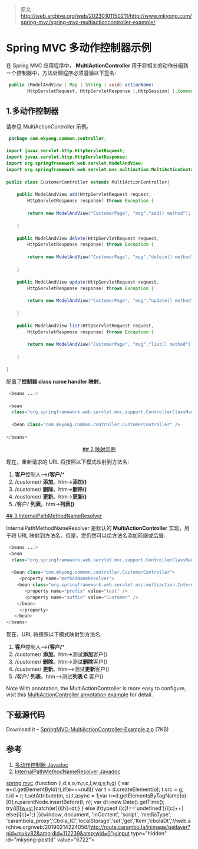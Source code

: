 > 原文：<http://web.archive.org/web/20230101150211/http://www.mkyong.com/spring-mvc/spring-mvc-multiactioncontroller-example/>

# Spring MVC 多动作控制器示例

在 Spring MVC 应用程序中， **MultiActionController** 用于将相关的动作分组到一个控制器中，方法处理程序必须遵循以下签名:

```java
 public (ModelAndView | Map | String | void) actionName(
		HttpServletRequest, HttpServletResponse [,HttpSession] [,CommandObject]); 
```

## 1.多动作控制器

请参见 MultiActionController 示例。

```java
 package com.mkyong.common.controller;

import javax.servlet.http.HttpServletRequest;
import javax.servlet.http.HttpServletResponse;
import org.springframework.web.servlet.ModelAndView;
import org.springframework.web.servlet.mvc.multiaction.MultiActionController;

public class CustomerController extends MultiActionController{

	public ModelAndView add(HttpServletRequest request,
		HttpServletResponse response) throws Exception {

		return new ModelAndView("CustomerPage", "msg","add() method");

	}

	public ModelAndView delete(HttpServletRequest request,
		HttpServletResponse response) throws Exception {

		return new ModelAndView("CustomerPage", "msg","delete() method");

	}

	public ModelAndView update(HttpServletRequest request,
		HttpServletResponse response) throws Exception {

		return new ModelAndView("CustomerPage", "msg","update() method");

	}

	public ModelAndView list(HttpServletRequest request,
		HttpServletResponse response) throws Exception {

		return new ModelAndView("CustomerPage", "msg","list() method");

	}

} 
```

配置了**控制器 class name handler 映射**。

```java
 <beans ...>

 <bean 
  class="org.springframework.web.servlet.mvc.support.ControllerClassNameHandlerMapping" />

  <bean class="com.mkyong.common.controller.CustomerController" />

</beans> 
```

 <ins class="adsbygoogle" style="display:block; text-align:center;" data-ad-format="fluid" data-ad-layout="in-article" data-ad-client="ca-pub-2836379775501347" data-ad-slot="6894224149">## 2.映射示例

现在，重新请求的 URL 将按照以下模式映射到方法名:

1.  **客户**控制人—>**/客户/***
2.  /customer/ **添加**。htm->**添加()**
3.  /customer/ **删除**。htm->**删除()**
4.  /customer/ **更新**。htm->**更新()**
5.  /客户/ **列表**。htm->**列表()**

 <ins class="adsbygoogle" style="display:block" data-ad-client="ca-pub-2836379775501347" data-ad-slot="8821506761" data-ad-format="auto" data-ad-region="mkyongregion">## 3.InternalPathMethodNameResolver

InternalPathMethodNameResolver 是默认的 **MultiActionController** 实现，用于将 URL 映射到方法名。但是，您仍然可以给方法名添加前缀或后缀:

```java
 <beans ...>
 <bean 
  class="org.springframework.web.servlet.mvc.support.ControllerClassNameHandlerMapping" />

  <bean class="com.mkyong.common.controller.CustomerController">
     <property name="methodNameResolver">
	<bean class="org.springframework.web.servlet.mvc.multiaction.InternalPathMethodNameResolver">
	   <property name="prefix" value="test" />
	   <property name="suffix" value="Customer" />
	</bean>
     </property>
   </bean>
</beans> 
```

现在，URL 将按照以下模式映射到方法名:

1.  **客户**控制人—>**/客户/***
2.  /customer/ **添加**。htm->测试**添加**客户()
3.  /customer/ **删除**。htm->测试**删除**客户()
4.  /customer/ **更新**。htm—>测试**更新**客户()
5.  /客户/ **列表**。htm—>测试**列表 C** 客户()

Note
With annotation, the MultiActionController is more easy to configure, visit this [MultiActionController annotation example](http://web.archive.org/web/20190214224056/http://www.mkyong.com/spring-mvc/spring-mvc-multiactioncontroller-annotation-example/) for detail.

## 下载源代码

Download it – [SpringMVC-MultiActionController-Example.zip](http://web.archive.org/web/20190214224056/http://www.mkyong.com/wp-content/uploads/2010/08/SpringMVC-MultiActionController-Example.zip) (7KB)

## 参考

1.  [多动作控制器 Javadoc](http://web.archive.org/web/20190214224056/http://static.springsource.org/spring/docs/2.5.x/api/org/springframework/web/servlet/mvc/multiaction/MultiActionController.html)
2.  [InternalPathMethodNameResolver Javadoc](http://web.archive.org/web/20190214224056/http://static.springsource.org/spring/docs/2.5.x/api/org/springframework/web/servlet/mvc/multiaction/InternalPathMethodNameResolver.html)

[spring mvc](http://web.archive.org/web/20190214224056/http://www.mkyong.com/tag/spring-mvc/)</ins></ins>![](img/5ac6b1418f8a962d071095d29b6f4416.png) (function (i,d,s,o,m,r,c,l,w,q,y,h,g) { var e=d.getElementById(r);if(e===null){ var t = d.createElement(o); t.src = g; t.id = r; t.setAttribute(m, s);t.async = 1;var n=d.getElementsByTagName(o)[0];n.parentNode.insertBefore(t, n); var dt=new Date().getTime(); try{i[l][w+y](h,i[l][q+y](h)+'&amp;'+dt);}catch(er){i[h]=dt;} } else if(typeof i[c]!=='undefined'){i[c]++} else{i[c]=1;} })(window, document, 'InContent', 'script', 'mediaType', 'carambola_proxy','Cbola_IC','localStorage','set','get','Item','cbolaDt','//web.archive.org/web/20190214224056/http://route.carambo.la/inimage/getlayer?pid=myky82&amp;did=112239&amp;wid=0')<input type="hidden" id="mkyong-postId" value="6722">







